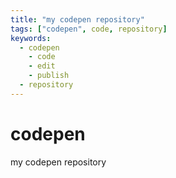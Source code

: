 ```yaml
---
title: "my codepen repository"
tags: ["codepen", code, repository]
keywords:
  - codepen
    - code
    - edit
    - publish
  - repository
---
```


# codepen
my codepen repository
